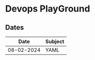 # Devops PlayGround

## Dates
| Date       | Subject        |
|------------|----------------|
| 08-02-2024 | YAML           |
